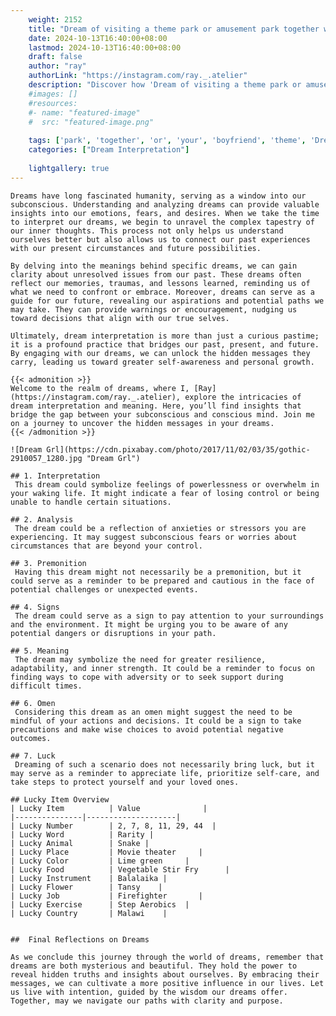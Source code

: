 ```yaml
---
    weight: 2152
    title: "Dream of visiting a theme park or amusement park together with your boyfriend"  # Assuming 'title' column exists
    date: 2024-10-13T16:40:00+08:00
    lastmod: 2024-10-13T16:40:00+08:00
    draft: false
    author: "ray"
    authorLink: "https://instagram.com/ray._.atelier"
    description: "Discover how 'Dream of visiting a theme park or amusement park together with your boyfriend' can interpret your future and uncover its significant meanings in your life."
    #images: []
    #resources:
    #- name: "featured-image"
    #  src: "featured-image.png"
    
    tags: ['park', 'together', 'or', 'your', 'boyfriend', 'theme', 'Dream', 'visiting', 'a', 'of', 'amusement', 'with']
    categories: ["Dream Interpretation"]
    
    lightgallery: true
---
```

    
    Dreams have long fascinated humanity, serving as a window into our subconscious. Understanding and analyzing dreams can provide valuable insights into our emotions, fears, and desires. When we take the time to interpret our dreams, we begin to unravel the complex tapestry of our inner thoughts. This process not only helps us understand ourselves better but also allows us to connect our past experiences with our present circumstances and future possibilities.
    
    By delving into the meanings behind specific dreams, we can gain clarity about unresolved issues from our past. These dreams often reflect our memories, traumas, and lessons learned, reminding us of what we need to confront or embrace. Moreover, dreams can serve as a guide for our future, revealing our aspirations and potential paths we may take. They can provide warnings or encouragement, nudging us toward decisions that align with our true selves.
    
    Ultimately, dream interpretation is more than just a curious pastime; it is a profound practice that bridges our past, present, and future. By engaging with our dreams, we can unlock the hidden messages they carry, leading us toward greater self-awareness and personal growth.
    
    {{< admonition >}}
    Welcome to the realm of dreams, where I, [Ray](https://instagram.com/ray._.atelier), explore the intricacies of dream interpretation and meaning. Here, you’ll find insights that bridge the gap between your subconscious and conscious mind. Join me on a journey to uncover the hidden messages in your dreams.
    {{< /admonition >}}
    
    ![Dream Grl](https://cdn.pixabay.com/photo/2017/11/02/03/35/gothic-2910057_1280.jpg "Dream Grl")
    
    ## 1. Interpretation
     This dream could symbolize feelings of powerlessness or overwhelm in your waking life. It might indicate a fear of losing control or being unable to handle certain situations.
    
    ## 2. Analysis
     The dream could be a reflection of anxieties or stressors you are experiencing. It may suggest subconscious fears or worries about circumstances that are beyond your control.
    
    ## 3. Premonition
     Having this dream might not necessarily be a premonition, but it could serve as a reminder to be prepared and cautious in the face of potential challenges or unexpected events.
    
    ## 4. Signs
     The dream could serve as a sign to pay attention to your surroundings and the environment. It might be urging you to be aware of any potential dangers or disruptions in your path.
    
    ## 5. Meaning
     The dream may symbolize the need for greater resilience, adaptability, and inner strength. It could be a reminder to focus on finding ways to cope with adversity or to seek support during difficult times.
    
    ## 6. Omen
     Considering this dream as an omen might suggest the need to be mindful of your actions and decisions. It could be a sign to take precautions and make wise choices to avoid potential negative outcomes.
    
    ## 7. Luck
     Dreaming of such a scenario does not necessarily bring luck, but it may serve as a reminder to appreciate life, prioritize self-care, and take steps to protect yourself and your loved ones.
    
    ## Lucky Item Overview
    | Lucky Item          | Value              |
    |---------------|--------------------|
    | Lucky Number        | 2, 7, 8, 11, 29, 44  |
    | Lucky Word          | Rarity |
    | Lucky Animal        | Snake |
    | Lucky Place         | Movie theater     |
    | Lucky Color         | Lime green     |
    | Lucky Food          | Vegetable Stir Fry      |
    | Lucky Instrument    | Balalaika |
    | Lucky Flower        | Tansy    |
    | Lucky Job           | Firefighter       |
    | Lucky Exercise      | Step Aerobics  |
    | Lucky Country       | Malawi    |
    
    
    ##  Final Reflections on Dreams
    
    As we conclude this journey through the world of dreams, remember that dreams are both mysterious and beautiful. They hold the power to reveal hidden truths and insights about ourselves. By embracing their messages, we can cultivate a more positive influence in our lives. Let us live with intention, guided by the wisdom our dreams offer. Together, may we navigate our paths with clarity and purpose.
    